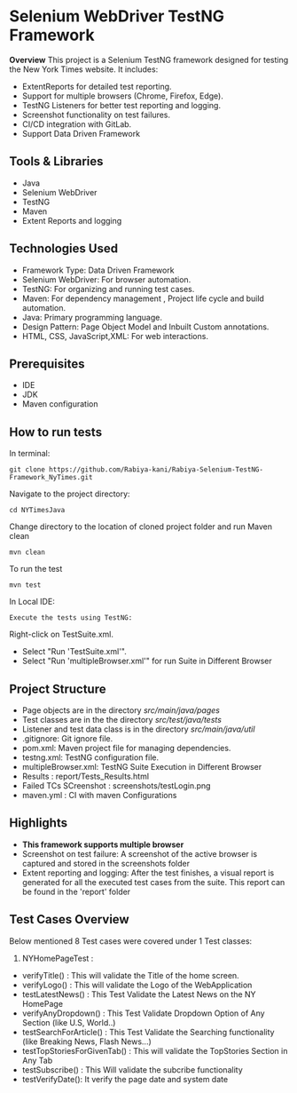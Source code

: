 # Selenium WebDriver TestNG Framework
**Overview**
This project is a Selenium TestNG framework designed for testing the New York Times website. It includes:

- ExtentReports for detailed test reporting.
- Support for multiple browsers (Chrome, Firefox, Edge).
- TestNG Listeners for better test reporting and logging.
- Screenshot functionality on test failures.
- CI/CD integration with GitLab.
- Support Data Driven Framework

## Tools  & Libraries
- Java
- Selenium WebDriver
- TestNG 
- Maven
- Extent Reports and logging

## Technologies Used
- Framework Type: Data Driven Framework
- Selenium WebDriver: For browser automation.
- TestNG: For organizing and running test cases.
- Maven: For dependency management , Project life cycle and build automation.
- Java: Primary programming language.
- Design Pattern: Page Object Model and Inbuilt Custom annotations.
- HTML, CSS, JavaScript,XML: For web interactions.

## Prerequisites
- IDE 
- JDK 
- Maven configuration


## How to run tests
In terminal:
```
git clone https://github.com/Rabiya-kani/Rabiya-Selenium-TestNG-Framework_NyTimes.git
```
Navigate to the project directory:
```
cd NYTimesJava
```
Change directory to the location of cloned project folder and run Maven clean
```
mvn clean
```
To run the test
```
mvn test
```
In Local IDE:
```
Execute the tests using TestNG:
```
Right-click on TestSuite.xml.
- Select "Run 'TestSuite.xml'".
- Select "Run 'multipleBrowser.xml'" for run Suite in Different Browser

## Project Structure
- Page objects are in the directory *src/main/java/pages*
- Test classes are in the the directory *src/test/java/tests*
- Listener and test data class is in the directory *src/main/java/util*
- .gitignore: Git ignore file.
- pom.xml: Maven project file for managing dependencies.
- testng.xml: TestNG configuration file.
- multipleBrowser.xml: TestNG Suite Execution in Different Browser
- Results : report/Tests_Results.html
- Failed TCs SCreenshot : screenshots/testLogin.png
- maven.yml : CI with maven Configurations

## Highlights
- **This framework supports multiple browser**
- Screenshot on test failure: A screenshot of the active browser is captured and stored in the screenshots folder
- Extent reporting and logging: After the test finishes, a visual report is generated for all the executed test cases from the suite. This report can be found in the 'report' folder

## Test Cases Overview
Below mentioned 8 Test cases were covered under 1 Test classes:

1. NYHomePageTest :
- verifyTitle() : This will validate the Title of the home screen.
- verifyLogo()  : This will validate the Logo of the WebApplication
- testLatestNews() : This Test Validate the Latest News on the NY HomePage
- verifyAnyDropdown() : This Test Validate Dropdown Option of Any Section (like U.S, World..)
- testSearchForArticle() : This Test Validate the Searching functionality (like Breaking News, Flash News...)
- testTopStoriesForGivenTab() : This will validate the TopStories Section in Any Tab
- testSubscribe() : This Will validate the subcribe functionality
- testVerifyDate(): It verify the page date and system date
